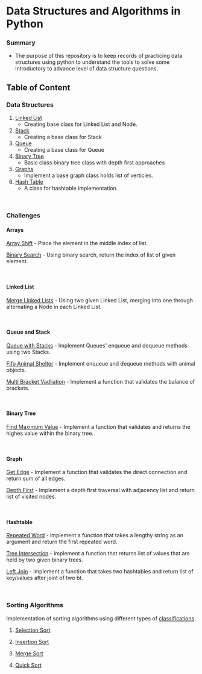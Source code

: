 # Data Structures and Algorithms in Python

### Summary
- The purpose of this repository is to keep records of practicing data structures using python to understand the tools to solve some introductory to advance level of data structure questions.

## Table of Content

### Data Structures
1. [Linked List](data_structures/linked_list/README.md)
    - Creating base class for Linked List and Node.
2. [Stack](data_structures/stack/README.md)
    - Creating a base class for Stack
3. [Queue](data_structures/queue/README.md)
    - Creating a base class for Queue
4. [Binary Tree](data_structures/binary_search_tree/README.md)
    - Basic class binary tree class with depth first approaches
5. [Graphs](data_structures/graph/README.md)
    - Implement a base graph class holds list of verticies.
6. [Hash Table](data_structures/hashtable/README.md)
    - A class for hashtable implementation.

</br>

### Challenges

#### Arrays
[Array Shift](challenges/array_shift/README.md) - Place the element in the middle index of list.

[Binary Search](challenges/array_binary_search/README.md) - Using binary search, return the index of list of given element.

</br>

#### Linked List
[Merge Linked Lists](challenges/ll_merge/README.md) - Using two given Linked List, merging into one through alternating a Node in each Linked List.

</br>

#### Queue and Stack
[Queue with Stacks](challenges/queue_with_stacks/README.md) - Implement Queues' enqueue and dequeue methods using two Stacks.
</br>

[Fifo Animal Shelter](challenges/fifo_animal_shelter/README.md) - Implement enqueue and dequeue methods with animal objects.
</br>

[Multi Bracket Vadliation](challenges/multi_bracket_validation/README.md) - Implement a function that validates the balance of brackets.

</br>

#### Binary Tree
[Find Maximum Value](challenges/maximum_value/README.md) - Implement a function that validates and returns the highes value within the binary tree.

</br>

#### Graph
[Get Edge](challenges/get_edge/README.md) - Implement a function that validates the direct connection and return sum of all edges.

[Depth First](challenges/depth_first_graph/README.md) - Implement a depth first traversal with adjacency list and return list of visited nodes.

</br>

#### Hashtable
[Repeated Word](challenges/repeated_words/README.md) - implement a function that takes a lengthy string as an argument and return the first repeated word.

[Tree Intersection](challenges/tree_intersection/README.md) - implement a function that returns list of values that are held by two given binary trees.

[Left Join](challenges/left_join/README.md) - implement a function that takes two hashtables and return list of key/values after joint of two bt.

</br>

### Sorting Algorithms
Implementation of sorting algorithms using different types of [classifications](https://en.wikipedia.org/wiki/Sorting_algorithm#Classification).
1. [Selection Sort](sort_algos/selection_sort/README.md)

1. [Insertion Sort](sort_algos/insertion_sort/README.md)

1. [Merge Sort](sort_algos/merge_sort/README.md)

1. [Quick Sort](sort_algos/quick_sort/README.md)
